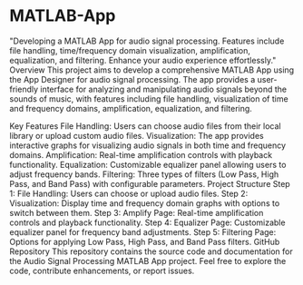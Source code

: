 # MATLAB-App
 "Developing a MATLAB App for audio signal processing. Features include file handling, time/frequency domain visualization, amplification, equalization, and filtering. Enhance your audio experience effortlessly."
Overview
This project aims to develop a comprehensive MATLAB App using the App Designer for audio signal processing. The app provides a user-friendly interface for analyzing and manipulating audio signals beyond the sounds of music, with features including file handling, visualization of time and frequency domains, amplification, equalization, and filtering.

Key Features
File Handling: Users can choose audio files from their local library or upload custom audio files.
Visualization: The app provides interactive graphs for visualizing audio signals in both time and frequency domains.
Amplification: Real-time amplification controls with playback functionality.
Equalization: Customizable equalizer panel allowing users to adjust frequency bands.
Filtering: Three types of filters (Low Pass, High Pass, and Band Pass) with configurable parameters.
Project Structure
Step 1: File Handling: Users can choose or upload audio files.
Step 2: Visualization: Display time and frequency domain graphs with options to switch between them.
Step 3: Amplify Page: Real-time amplification controls and playback functionality.
Step 4: Equalizer Page: Customizable equalizer panel for frequency band adjustments.
Step 5: Filtering Page: Options for applying Low Pass, High Pass, and Band Pass filters.
GitHub Repository
This repository contains the source code and documentation for the Audio Signal Processing MATLAB App project. Feel free to explore the code, contribute enhancements, or report issues.
